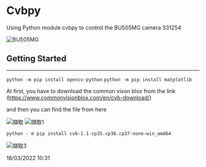 # Cvbpy
Using Python module cvbpy to control the BU505MG camera 331254

![BU505MG](https://user-images.githubusercontent.com/101848874/158926859-75dab19c-20bd-4cab-a692-1f80c59c7e67.PNG)

## Getting Started
---
`python -m pip install opencv-python`
`python -m pip install matplotlib`

At first, you have to  download the common vison blox from the link
(https://www.commonvisionblox.com/en/cvb-download/) 

and then  you can find the file from here

![擷取](https://user-images.githubusercontent.com/101848874/158926912-400b0e1f-febb-4401-91d5-35faa04050f0.PNG)
![擷取1](https://user-images.githubusercontent.com/101848874/158926924-1fe3af06-b6f1-430c-b3a9-ae49c2cb07c3.PNG)


`python - m pip install cvb-1.1-cp35.cp36.cp37-none-win_amd64`


![擷取3](https://user-images.githubusercontent.com/101848874/158926932-7bba9252-27d3-46cb-a880-cd138c297c1a.PNG)


18/03/2022 10:31
